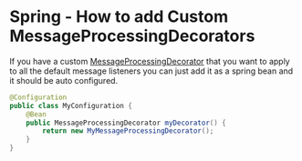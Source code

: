 # Spring - How to add Custom MessageProcessingDecorators
If you have a custom [MessageProcessingDecorator](../../../api/src/main/java/com/jashmore/sqs/decorator/MessageProcessingDecorator.java)
that you want to apply to all the default message listeners you can just add it as a spring bean and it should be auto configured.

```java
@Configuration
public class MyConfiguration {
    @Bean
    public MessageProcessingDecorator myDecorator() {
        return new MyMessageProcessingDecorator();
    }
}
```
